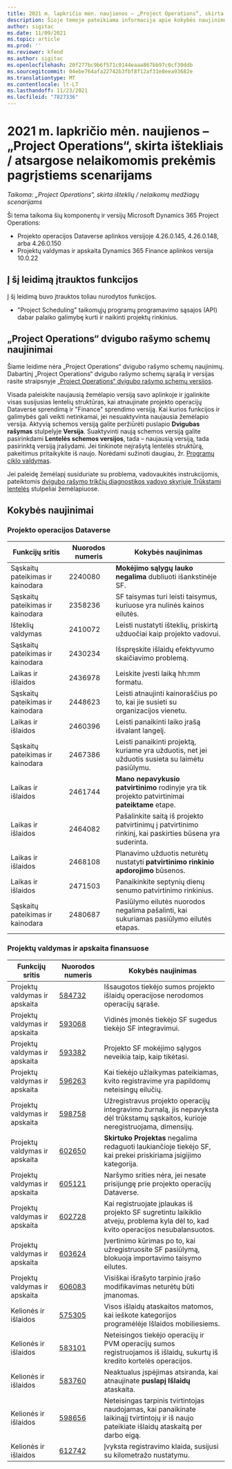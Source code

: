 ```yaml
---
title: 2021 m. lapkričio mėn. naujienos – „Project Operations“, skirta ištekliais / atsargose nelaikomomis prekėmis pagrįstiems scenarijams
description: Šioje temoje pateikiama informacija apie kokybės naujinimus, pasiekiamus 2021 m. lapkričio mėn.
author: sigitac
ms.date: 11/09/2021
ms.topic: article
ms.prod: ''
ms.reviewer: kfend
ms.author: sigitac
ms.openlocfilehash: 20f277bc9b6f571c0144eaaa867bb97c0cf30ddb
ms.sourcegitcommit: 04ebe764afa22742b3fbf8f12af31e8eea93682e
ms.translationtype: MT
ms.contentlocale: lt-LT
ms.lasthandoff: 11/23/2021
ms.locfileid: "7827336"
---
```

# <a name="whats-new-november-2021---project-operations-for-resourcenon-stocked-based-scenarios"></a>2021 m. lapkričio mėn. naujienos – „Project Operations“, skirta ištekliais / atsargose nelaikomomis prekėmis pagrįstiems scenarijams

*Taikoma: „Project Operations“, skirta išteklių / nelaikomų medžiagų scenarijams*

Ši tema taikoma šių komponentų ir versijų Microsoft Dynamics 365 Project Operations:

- Projekto operacijos Dataverse aplinkos versijoje 4.26.0.145, 4.26.0.148, arba 4.26.0.150
- Projektų valdymas ir apskaita Dynamics 365 Finance aplinkos versija 10.0.22

## <a name="features-included-in-this-release"></a>Į šį leidimą įtrauktos funkcijos

Į šį leidimą buvo įtrauktos toliau nurodytos funkcijos.

- "Project Scheduling" taikomųjų programų programavimo sąsajos (API) dabar palaiko galimybę kurti ir naikinti projektų rinkinius.

## <a name="project-operations-dual-write-maps-updates"></a>„Project Operations“ dvigubo rašymo schemų naujinimai

Šiame leidime nėra „Project Operations“ dvigubo rašymo schemų naujinimų. Dabartinį „Project Operations“ dvigubo rašymo schemų sąrašą ir versijas rasite straipsnyje [„Project Operations“ dvigubo rašymo schemų versijos](/dynamics365/project-operations/environment/resource-dual-write-maps).

Visada paleiskite naujausią žemėlapio versiją savo aplinkoje ir įgalinkite visas susijusias lentelių struktūras, kai atnaujinate projekto operacijų Dataverse sprendimą ir "Finance" sprendimo versiją. Kai kurios funkcijos ir galimybės gali veikti netinkamai, jei nesuaktyvinta naujausia žemėlapio versija. Aktyvią schemos versiją galite peržiūrėti puslapio **Dvigubas rašymas** stulpelyje **Versija**. Suaktyvinti naują schemos versiją galite pasirinkdami **Lentelės schemos versijos**, tada – naujausią versiją, tada pasirinktą versiją įrašydami. Jei tinkinote neįrašytą lentelės struktūrą, pakeitimus pritaikykite iš naujo. Norėdami sužinoti daugiau, žr. [Programų ciklo valdymas](/dynamics365/fin-ops-core/dev-itpro/data-entities/dual-write/app-lifecycle-management).

Jei paleidę žemėlapį susiduriate su problema, vadovaukitės instrukcijomis, pateiktomis [dvigubo rašymo trikčių diagnostikos vadovo skyriuje Trūkstami lentelės](/dynamics365/fin-ops-core/dev-itpro/data-entities/dual-write/dual-write-troubleshooting-finops-upgrades#missing-table-columns-issue-on-maps) stulpeliai žemėlapiuose.

## <a name="quality-updates"></a>Kokybės naujinimai

### <a name="project-operations-in-dataverse"></a>Projekto operacijos Dataverse

| Funkcijų sritis | Nuorodos numeris | Kokybės naujinimas |
| --- | --- | --- |
| Sąskaitų pateikimas ir kainodara | 2240080 | **Mokėjimo sąlygų lauko negalima** dubliuoti išankstinėje SF. |
| Sąskaitų pateikimas ir kainodara | 2358236 | SF taisymas turi leisti taisymus, kuriuose yra nulinės kainos eilutės. |
| Išteklių valdymas | 2410072 | Leisti nustatyti išteklių, priskirtą užduočiai kaip projekto vadovui. |
| Sąskaitų pateikimas ir kainodara | 2430234 | Išspręskite išlaidų efektyvumo skaičiavimo problemą. |
| Laikas ir išlaidos | 2436978 | Leiskite įvesti laiką hh:mm formatu. |
| Sąskaitų pateikimas ir kainodara | 2448623 | Leisti atnaujinti kainoraščius po to, kai jie susieti su organizacijos vienetu. |
| Laikas ir išlaidos | 2460396 | Leisti panaikinti laiko įrašą išvalant langelį. |
| Sąskaitų pateikimas ir kainodara | 2467386 | Leisti panaikinti projektą, kuriame yra užduotis, net jei užduotis susieta su laimėtu pasiūlymu. |
| Laikas ir išlaidos | 2461744 | **Mano nepavykusio patvirtinimo** rodinyje yra tik projekto patvirtinimai **pateiktame** etape. |
| Laikas ir išlaidos | 2464082 | Pašalinkite saitą iš projekto patvirtinimų į patvirtinimo rinkinį, kai paskirties būsena yra suderinta. |
| Laikas ir išlaidos | 2468108 | Planavimo užduotis neturėtų nustatyti **patvirtinimo rinkinio apdorojimo** būsenos. |
| Laikas ir išlaidos | 2471503 | Panaikinkite septynių dienų senumo patvirtinimo rinkinius. |
| Sąskaitų pateikimas ir kainodara | 2480687 | Pasiūlymo eilutės nuorodos negalima pašalinti, kai sukuriamas pasiūlymo eilutės etapas. |

### <a name="project-management-and-accounting-in-finance"></a>Projektų valdymas ir apskaita finansuose

| Funkcijų sritis | Nuorodos numeris | Kokybės naujinimas |
| --- | --- | --- |
| Projektų valdymas ir apskaita | [584732](https://fix.lcs.dynamics.com/Issue/Details/?bugId=584732) | Išsaugotos tiekėjo sumos projekto išlaidų operacijose nerodomos operacijų sąraše. |
| Projektų valdymas ir apskaita | [593068](https://fix.lcs.dynamics.com/Issue/Details/?bugId=593068) | Vidinės įmonės tiekėjo SF sugedus tiekėjo SF integravimui. |
| Projektų valdymas ir apskaita | [593382](https://fix.lcs.dynamics.com/Issue/Details/?bugId=593382) | Projekto SF mokėjimo sąlygos neveikia taip, kaip tikėtasi. |
| Projektų valdymas ir apskaita | [596263](https://fix.lcs.dynamics.com/Issue/Details/?bugId=596263) | Kai tiekėjo užlaikymas pateikiamas, kvito registravime yra papildomų neteisingų eilučių. |
| Projektų valdymas ir apskaita | [598758](https://fix.lcs.dynamics.com/Issue/Details/?bugId=598758) | Užregistravus projekto operacijų integravimo žurnalą, jis nepavyksta dėl trūkstamų sąskaitos, kurioje neregistruojama, dimensijų. |
| Projektų valdymas ir apskaita | [602650](https://fix.lcs.dynamics.com/Issue/Details/?bugId=602650) | **Skirtuko Projektas** negalima redaguoti laukiančioje tiekėjo SF, kai prekei priskiriama įsigijimo kategorija. |
| Projektų valdymas ir apskaita | [605121](https://fix.lcs.dynamics.com/Issue/Details/?bugId=605121) | Naršymo srities nėra, jei nesate prisijungę prie projekto operacijų Dataverse. |
| Projektų valdymas ir apskaita | [602728](https://fix.lcs.dynamics.com/Issue/Details/?bugId=602728) | Kai registruojate įplaukas iš projekto SF sugretintu laikiklio atveju, problema kyla dėl to, kad kvito operacijos nesubalansuotos. |
| Projektų valdymas ir apskaita | [603624](https://fix.lcs.dynamics.com/Issue/Details/?bugId=603624) | Įvertinimo kūrimas po to, kai užregistruosite SF pasiūlymą, blokuoja importavimo taisymo eilutes. |
| Projektų valdymas ir apskaita | [606083](https://fix.lcs.dynamics.com/Issue/Details/?bugId=606083) | Visiškai išrašyto tarpinio įrašo modifikavimas neturėtų būti įmanomas. |
| Kelionės ir išlaidos | [575305](https://fix.lcs.dynamics.com/Issue/Details/?bugId=575305) | Visos išlaidų ataskaitos matomos, kai ieškote kategorijos programėlėje Išlaidos mobiliesiems. |
| Kelionės ir išlaidos | [583101](https://fix.lcs.dynamics.com/Issue/Details/?bugId=583101) | Neteisingos tiekėjo operacijų ir PVM operacijų sumos registruojamos iš išlaidų, sukurtų iš kredito kortelės operacijos. |
| Kelionės ir išlaidos | [583760](https://fix.lcs.dynamics.com/Issue/Details/?bugId=583760) | Neaktualus įspėjimas atsiranda, kai atnaujinate **puslapį Išlaidų** ataskaita. |
| Kelionės ir išlaidos | [598656](https://fix.lcs.dynamics.com/Issue/Details/?bugId=598656) | Neteisingas tarpinis tvirtintojas naudojamas, kai panaikinate laikinąjį tvirtintojų ir iš naujo pateikiate išlaidų ataskaitą per darbo eigą. |
| Kelionės ir išlaidos | [612742](https://fix.lcs.dynamics.com/Issue/Details/?bugId=612742) | Įvyksta registravimo klaida, susijusi su kilometražo nustatymu. |
